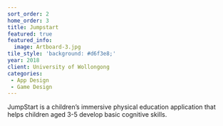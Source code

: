 ```yaml
---
sort_order: 2
home_order: 3
title: Jumpstart
featured: true
featured_info:
  image: Artboard-3.jpg
tile_style: 'background: #d6f3e8;'
year: 2018
client: University of Wollongong
categories:
 - App Design
 - Game Design
---
```


JumpStart is a children’s immersive physical education application that helps children aged 3-5 develop basic cognitive skills.
